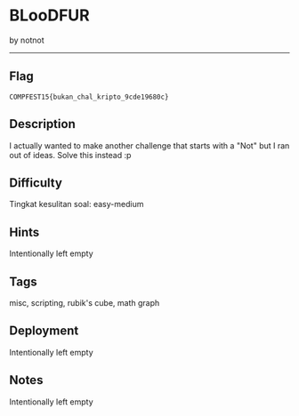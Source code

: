 # BLooDFUR

by notnot

---

## Flag

```
COMPFEST15{bukan_chal_kripto_9cde19680c}
```

## Description
I actually wanted to make another challenge that starts with a "Not" but I ran out of ideas. Solve this instead :p

## Difficulty
Tingkat kesulitan soal: easy-medium

## Hints
Intentionally left empty

## Tags
misc, scripting, rubik's cube, math graph

## Deployment
Intentionally left empty

## Notes
Intentionally left empty
